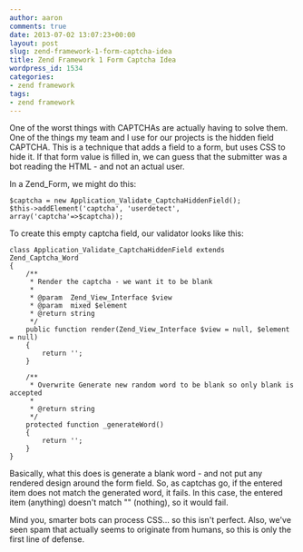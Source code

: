 ```yaml
---
author: aaron
comments: true
date: 2013-07-02 13:07:23+00:00
layout: post
slug: zend-framework-1-form-captcha-idea
title: Zend Framework 1 Form Captcha Idea
wordpress_id: 1534
categories:
- zend framework
tags:
- zend framework
---
```


One of the worst things with CAPTCHAs are actually having to solve them.  One of the things my team and I use for our projects is the hidden field CAPTCHA.  This is a technique that adds a field to a form, but uses CSS to hide it.  If that form value is filled in, we can guess that the submitter was a bot reading the HTML - and not an actual user.  

In a Zend_Form, we might do this:


    
    
    $captcha = new Application_Validate_CaptchaHiddenField();
    $this->addElement('captcha', 'userdetect', array('captcha'=>$captcha));
    



To create this empty captcha field, our validator looks like this:


    
    
    class Application_Validate_CaptchaHiddenField extends Zend_Captcha_Word
    {
    	/**
    	 * Render the captcha - we want it to be blank
    	 *
    	 * @param  Zend_View_Interface $view
    	 * @param  mixed $element
    	 * @return string
    	 */
    	public function render(Zend_View_Interface $view = null, $element = null)
    	{
    		return '';
    	}
    
    	/**
    	 * Overwrite Generate new random word to be blank so only blank is accepted
    	 *
    	 * @return string
    	 */
    	protected function _generateWord()
    	{
    		return '';
    	}
    }
    



Basically, what this does is generate a blank word - and not put any rendered design around the form field.  So, as captchas go, if the entered item does not match the generated word, it fails.  In this case, the entered item (anything) doesn't match "" (nothing), so it would fail.

Mind you, smarter bots can process CSS... so this isn't perfect.  Also, we've seen spam that actually seems to originate from humans, so this is only the first line of defense.
